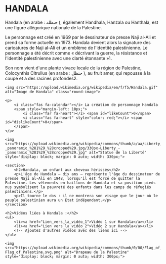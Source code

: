 <!DOCTYPE html>
<!DOCTYPE html>
<html>
<head>
    <title>HANDALA</title>
    <style>
        .round-image {
            display: block;
            margin: 0 auto;
            border-radius: 50%;
            width: 200px; /* Ajustez la taille de l'image ici */
        }
    </style>
    <link rel="stylesheet" href="https://cdnjs.cloudflare.com/ajax/libs/font-awesome/6.1.0/css/all.min.css">
</head>
<body>
    <h1> HANDALA</h1>
    <p> Handala (en arabe : حنظلة ), également Handhala, Hanzala ou Hanthala, est une figure allégorique nationale de la Palestine.

Le personnage est créé en 1969 par le dessinateur de presse Naji al-Ali et prend sa forme actuelle en 1973. Handala devient alors la signature des caricatures de Naji al-Ali et un emblème de l'identité palestinienne. Le personnage a été décrit comme « décrivant la guerre, la résistance et l'identité palestinienne avec une clarté étonnante »1.

Son nom vient d'une plante vivace locale de la région de Palestine, Colocynthis Citrullus (en arabe : حنظل ), au fruit amer, qui repousse à la coupe et a des racines profondes2.</p>

    <img src="https://upload.wikimedia.org/wikipedia/en/f/f5/Handala.gif" alt="Image de Handala" class="round-image">
    
    <p>
        <i class="fas fa-calendar"></i> La création de personnage Handala
        <span style="margin-left: 10px;">
            <i class="far fa-heart"></i> <span id="likeCount">0</span>
            <i class="fas fa-heart" style="color: red;"></i> <span id="dislikeCount">0</span>
        </span>
    </p>

    <img src="https://upload.wikimedia.org/wikipedia/commons/thumb/a/aa/Liberty_-_panoramio_%281%29_%28cropped%29.jpg/330px-Liberty_-_panoramio_%281%29_%28cropped%29.jpg" alt="Statue de la Liberté" style="display: block; margin: 0 auto; width: 330px;">

    <section>
        <h2>Handala, un enfant aux cheveux hérissés</h2>
        <p>L'âge de Handala – dix ans – représente l'âge du dessinateur de presse Naji al-Ali en 1948, lorsqu'il est forcé de quitter la Palestine. Les vêtements en haillons de Handala et sa position pieds nus symbolisent la pauvreté des enfants dans les camps de réfugiés palestiniens.</p>
        <p>Il tourne le dos : il ne montrera son visage que le jour où le peuple palestinien aura un État indépendant.</p>
    </section>
    
    <h2>Vidéos liées à Handala :</h2>
    <ul>
        <li><a href="Lien_vers_la_vidéo_1">Vidéo 1 sur Handala</a></li>
        <li><a href="Lien_vers_la_vidéo_2">Vidéo 2 sur Handala</a></li>
        <!-- Ajoutez d'autres vidéos avec des liens ici -->
    </ul>

    <img src="https://upload.wikimedia.org/wikipedia/commons/thumb/0/00/Flag_of_Palestine.svg/1920px-Flag_of_Palestine.svg.png" alt="Drapeau de la Palestine" style="display: block; margin: 0 auto; width: 300px;">
</body>
</html>

